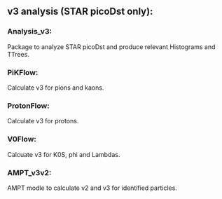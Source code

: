 ## v3 analysis (STAR picoDst only):

### Analysis_v3: 
Package to analyze STAR picoDst and produce relevant Histograms and TTrees.

### PiKFlow: 
Calculate v3 for pions and kaons.

### ProtonFlow: 
Calculate v3 for protons.

### V0Flow: 
Calcuate v3 for K0S, phi and Lambdas.

### AMPT_v3v2: 
AMPT modle to calculate v2 and v3 for identified particles.
